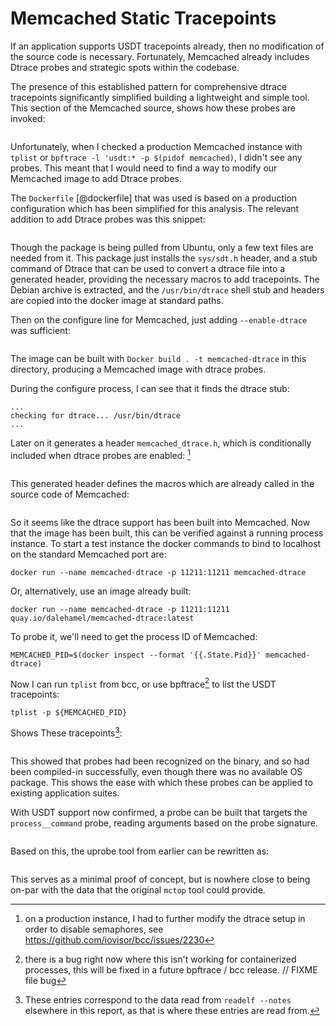 # Memcached Static Tracepoints

If an application supports USDT tracepoints already, then no
modification of the source code is necessary. Fortunately, Memcached
already includes Dtrace probes and strategic spots within the codebase.

The presence of this established pattern for comprehensive dtrace
tracepoints significantly simplified building a lightweight and simple
tool. This section of the Memcached source, shows how these probes are
invoked:

```{.c include=src/memcached/memcached.c startLine=1358 endLine=1386}
```

Unfortunately, when I checked a production Memcached instance with `tplist`
or `bpftrace -l 'usdt:* -p $(pidof memcached)`, I didn't see any probes. This
meant that I would need to find a way to modify our Memcached image to add
Dtrace probes.

The `Dockerfile` [@dockerfile] that was used is based on a production
configuration which has been simplified for this analysis. The relevant
addition to add Dtrace probes was this snippet:

```{.bash include=src/docker/Dockerfile startLine=9 endLine=14}
```
Though the package is being pulled from Ubuntu, only a few text files
are needed from it. This package just installs the `sys/sdt.h` header, and
a stub command of Dtrace that can be used to convert a dtrace file into
a generated header, providing the necessary macros to add tracepoints.
The Debian archive is extracted, and the `/usr/bin/dtrace` shell stub and
headers are copied into the docker image at standard paths.

Then on the configure line for Memcached, just adding `--enable-dtrace` was
sufficient:

```{.bash include=src/docker/Dockerfile startLine=54 endLine=61}
```

The image can be built with `Docker build . -t memcached-dtrace` in this
directory, producing a Memcached image with dtrace probes.

During the configure process, I can see that it finds the dtrace stub:

```
...
checking for dtrace... /usr/bin/dtrace
...
```

Later on it generates a header `memcached_dtrace.h`, which is conditionally
included when dtrace probes are enabled: [^9]

```{.bash include=src/dtrace-generate.txt}
```

This generated header defines the macros which are already called in the
source code of Memcached:


```{.c include=src/memcached_dtrace.h startLine=93 endLine=95}
```

So it seems like the dtrace support has been built into Memcached. Now that
the image has been built, this can be verified against a running process
instance. To start a test instance the docker commands to bind to localhost on
the standard Memcached port are:

```
docker run --name memcached-dtrace -p 11211:11211 memcached-dtrace
```

Or, alternatively, use an image already built:

```
docker run --name memcached-dtrace -p 11211:11211 quay.io/dalehamel/memcached-dtrace:latest
```

To probe it, we'll need to get the process ID of Memcached:

```
MEMCACHED_PID=$(docker inspect --format '{{.State.Pid}}' memcached-dtrace)
```

Now I can run `tplist` from bcc, or use bpftrace[^8] to list the USDT
tracepoints:

```
tplist -p ${MEMCACHED_PID}
```

Shows These tracepoints[^16]:

```{.bash include=src/tracepoints.txt}
```

This showed that probes had been recognized on the binary, and so had
been compiled-in successfully, even though there was no available OS
package. This shows the ease with which these probes can be applied to
existing application suites.

With USDT support now confirmed, a probe can be built that targets the
`process__command` probe, reading arguments based on the probe signature.

```{.c include=src/memcached/memcached_dtrace.d startLine=168 endLine=174}
```

Based on this, the uprobe tool from earlier can be rewritten as:

```{.awk include=src/mcsnoop-usdt.bt}
```

This serves as a minimal proof of concept, but is nowhere close to being
on-par with the data that the original `mctop` tool could provide.

[^8]: there is a bug right now where this isn't working for
      containerized processes, this will be fixed in a future bpftrace /
      bcc release. // FIXME file bug
[^9]: on a production instance, I had to further modify the dtrace setup in
      order to disable semaphores, see https://github.com/iovisor/bcc/issues/2230
[^16]: These entries correspond to the data read from `readelf --notes`
      elsewhere in this report, as that is where these entries are read from.
